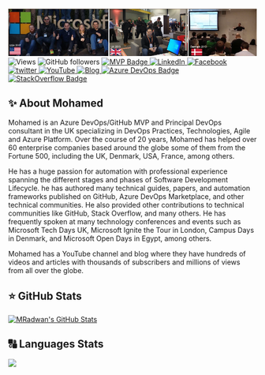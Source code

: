 ![banner.jpg](https://github.com/MohamedRadwan-DevOps/MohamedRadwan-DevOps/blob/main/Mo-radwan-banner-2022.png)
![Views](https://Views-badge.glitch.me/badge?page_id=mohamed-radwan-devops.Views-badge)
![GitHub followers](https://img.shields.io/github/followers/MohamedRadwan-DevOps?style=social)
<a href="https://mvp.microsoft.com/en-us/PublicProfile/4039889?fullName=Mohamed%20Radwan" target="_blank">
	<img src="https://img.shields.io/badge/-MVP-blue?style=flat-square&logo=Microsoft&logoColor=white" alt="MVP Badge">
<a href="https://www.linkedin.com/in/mohamedahmedradwan/" target="_blank">
	<img src="https://img.shields.io/badge/LinkedIn-%230077B5.svg?&style=flat-square&logo=linkedin&logoColor=white" alt="LinkedIn">
</a>
<a href="https://www.facebook.com/mradwandevops" target="_blank">
	<img src="https://img.shields.io/badge/Facebook-%231877F2.svg?&style=flat-square&logo=facebook&logoColor=white" alt="Facebook">
</a>
<a href="https://twitter.com/mradwan06" target="_blank">
	<img src="https://img.shields.io/badge/twitter-blue?&style=flat-square&logo=twitter&logoColor=white" alt="twitter">
</a>
<a href="https://www.youtube.com/user/MRadwanMSF?sub_confirmation=1" target="_blank">
	<img src="https://img.shields.io/badge/YouTube-FF0000?style=soical&logo=youtube&logoColor=white" alt="YouTube">
</a>
<a href="https://mohamedradwan.com/" target="_blank">
	<img src="https://img.shields.io/badge/Wordpress-21759B?style=flat&logo=wordpress&logoColor=white" alt="Blog">
</a>
<a href="https://marketplace.visualstudio.com/publishers/MohamedRadwan-MVP" target="_blank">
	<img src="https://img.shields.io/badge/Azure_DevOps-0078D7?flat&logo=azure-devops&logoColor=white" alt="Azure DevOps Badge">
</a>
<a href="https://stackoverflow.com/users/386323/mohamed-radwan-mvp" target="_blank">
	<img src="https://badges.aleen42.com/src/stackoverflow.svg" alt="StackOverflow Badge">
</a>

<h2>✨ About Mohamed</h2>

Mohamed is an Azure DevOps/GitHub MVP and Principal DevOps consultant in the UK specializing in DevOps Practices, Technologies, Agile and Azure Platform. Over the course of 20 years, Mohamed has helped over 60 enterprise companies based around the globe some of them from the Fortune 500, including the UK, Denmark, USA, France, among others. 

He has a huge passion for automation with professional experience spanning the different stages and phases of Software Development Lifecycle. he has authored many technical guides, papers, and automation frameworks published on GitHub, Azure DevOps Marketplace, and other technical communities. He also provided other contributions to technical communities like GitHub, Stack Overflow, and many others. He has frequently spoken at many technology conferences and events such as Microsoft Tech Days UK, Microsoft Ignite the Tour in London, Campus Days in Denmark, and Microsoft Open Days in Egypt, among others.

Mohamed has a YouTube channel and blog where they have hundreds of videos and articles with thousands of subscribers and millions of views from all over the globe.


<h2>⭐ GitHub Stats</h2>

[![MRadwan's GitHub Stats](https://github-readme-stats.vercel.app/api?username=MohamedRadwan-DevOps&show_icons=true)](https://github.com/MohamedRadwan-DevOps)



<h2>🔠 Languages Stats</h2>

<img src="https://github-readme-stats.vercel.app//api/top-langs/?username=MohamedRadwan-DevOps&layout=compact&theme=" />
